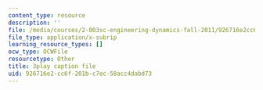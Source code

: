 ```yaml
---
content_type: resource
description: ''
file: /media/courses/2-003sc-engineering-dynamics-fall-2011/926716e2cc6f201bc7ec58acc4dabd73_zlbbbA5Uuu8.srt
file_type: application/x-subrip
learning_resource_types: []
ocw_type: OCWFile
resourcetype: Other
title: 3play caption file
uid: 926716e2-cc6f-201b-c7ec-58acc4dabd73
---
```

